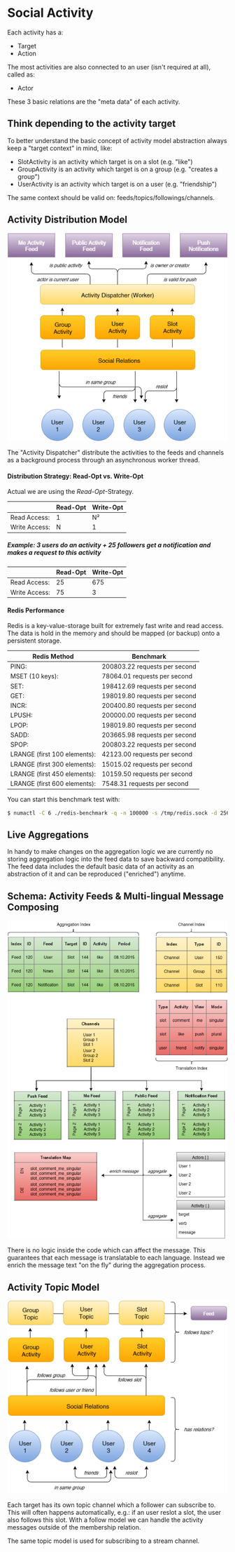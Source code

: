 # Social Activity
Each activity has a:
* Target
* Action

The most activities are also connected to an user (isn't required at all), called as:
* Actor

These 3 basic relations are the "meta data" of each activity.

## Think depending to the activity target
To better understand the basic concept of activity model abstraction always keep a "target context" in mind, like:
* SlotActivity is an activity which target is on a slot (e.g. "like")
* GroupActivity is an activity which target is on a group (e.g. "creates a group")
* UserActivity is an activity which target is on a user (e.g. "friendship")

The same context should be valid on: feeds/topics/followings/channels.

## Activity Distribution Model

![Data Flow Chart Concept](activity_distribution.png)

The "Activity Dispatcher" distribute the activities to the feeds and channels as a background process through an asynchronous worker thread.

#### Distribution Strategy: Read-Opt vs. Write-Opt
Actual we are using the *Read-Opt*-Strategy.

|| Read-Opt | Write-Opt |
|----|----|----|
| Read Access: | 1 | N² |
| Write Access: | N | 1 |

##### Example: 3 users do an activity + 25 followers get a notification and makes a request to this activity

|| Read-Opt | Write-Opt |
|----|----|----|
| Read Access: | 25 | 675 |
| Write Access: | 75 | 3 |

#### Redis Performance

Redis is a key-value-storage built for extremely fast write and read access. The data is hold in the memory and should be mapped (or backup) onto a persistent storage. 

| Redis Method | Benchmark |
|----|----|
| PING: | 200803.22 requests per second |
| MSET (10 keys): | 78064.01 requests per second |
| SET: | 198412.69 requests per second |
| GET: | 198019.80 requests per second |
| INCR: | 200400.80 requests per second |
| LPUSH: | 200000.00 requests per second |
| LPOP: | 198019.80 requests per second |
| SADD: | 203665.98 requests per second |
| SPOP: | 200803.22 requests per second |
| LRANGE (first 100 elements): | 42123.00 requests per second |
| LRANGE (first 300 elements): | 15015.02 requests per second |
| LRANGE (first 450 elements): | 10159.50 requests per second |
| LRANGE (first 600 elements): | 7548.31 requests per second |

You can start this benchmark test with:

```bash
$ numactl -C 6 ./redis-benchmark -q -n 100000 -s /tmp/redis.sock -d 256
```

## Live Aggregations
In handy to make changes on the aggregation logic we are currently no storing aggregation logic into the feed data to save backward compatibility. The feed data includes the default basic data of an activity as an abstraction of it and can be reproduced ("enriched") anytime.

## Schema: Activity Feeds & Multi-lingual Message Composing

![Data Flow Chart Concept](activity_feed_concept.png)


There is no logic inside the code which can affect the message. This guarantees that each message is translatable to each language. Instead we enrich the message text "on the fly" during the aggregation process.

## Activity Topic Model

![Data Flow Chart Concept](topic_model.png)


Each target has its own topic channel which a follower can subscribe to. This will often happens automatically, e.g.: if an user reslot a slot, the user also follows this slot. With a follow model we can handle the activity messages outside of the membership relation.

The same topic model is used for subscribing to a stream channel.
